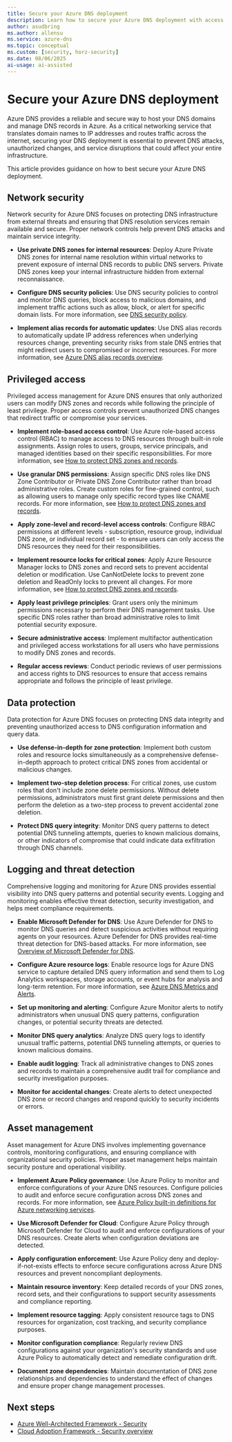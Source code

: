 ```yaml
---
title: Secure your Azure DNS deployment
description: Learn how to secure your Azure DNS deployment with access management, threat detection, monitoring best practices, and protection against accidental changes.
author: asudbring
ms.author: allensu
ms.service: azure-dns
ms.topic: conceptual
ms.custom: [security, horz-security]
ms.date: 08/06/2025
ai-usage: ai-assisted
---
```


# Secure your Azure DNS deployment

Azure DNS provides a reliable and secure way to host your DNS domains and manage DNS records in Azure. As a critical networking service that translates domain names to IP addresses and routes traffic across the internet, securing your DNS deployment is essential to prevent DNS attacks, unauthorized changes, and service disruptions that could affect your entire infrastructure.

This article provides guidance on how to best secure your Azure DNS deployment.

## Network security

Network security for Azure DNS focuses on protecting DNS infrastructure from external threats and ensuring that DNS resolution services remain available and secure. Proper network controls help prevent DNS attacks and maintain service integrity.

* **Use private DNS zones for internal resources**: Deploy Azure Private DNS zones for internal name resolution within virtual networks to prevent exposure of internal DNS records to public DNS servers. Private DNS zones keep your internal infrastructure hidden from external reconnaissance.

* **Configure DNS security policies**: Use DNS security policies to control and monitor DNS queries, block access to malicious domains, and implement traffic actions such as allow, block, or alert for specific domain lists. For more information, see [DNS security policy](dns-security-policy.md).

* **Implement alias records for automatic updates**: Use DNS alias records to automatically update IP address references when underlying resources change, preventing security risks from stale DNS entries that might redirect users to compromised or incorrect resources. For more information, see [Azure DNS alias records overview](dns-alias.md).

## Privileged access

Privileged access management for Azure DNS ensures that only authorized users can modify DNS zones and records while following the principle of least privilege. Proper access controls prevent unauthorized DNS changes that redirect traffic or compromise your services.

* **Implement role-based access control**: Use Azure role-based access control (RBAC) to manage access to DNS resources through built-in role assignments. Assign roles to users, groups, service principals, and managed identities based on their specific responsibilities. For more information, see [How to protect DNS zones and records](dns-protect-zones-recordsets.md#azure-role-based-access-control).

* **Use granular DNS permissions**: Assign specific DNS roles like DNS Zone Contributor or Private DNS Zone Contributor rather than broad administrative roles. Create custom roles for fine-grained control, such as allowing users to manage only specific record types like CNAME records. For more information, see [How to protect DNS zones and records](dns-protect-zones-recordsets.md#custom-roles).

* **Apply zone-level and record-level access controls**: Configure RBAC permissions at different levels - subscription, resource group, individual DNS zone, or individual record set - to ensure users can only access the DNS resources they need for their responsibilities.

* **Implement resource locks for critical zones**: Apply Azure Resource Manager locks to DNS zones and record sets to prevent accidental deletion or modification. Use CanNotDelete locks to prevent zone deletion and ReadOnly locks to prevent all changes. For more information, see [How to protect DNS zones and records](dns-protect-zones-recordsets.md#resource-locks).

* **Apply least privilege principles**: Grant users only the minimum permissions necessary to perform their DNS management tasks. Use specific DNS roles rather than broad administrative roles to limit potential security exposure.

* **Secure administrative access**: Implement multifactor authentication and privileged access workstations for all users who have permissions to modify DNS zones and records.

* **Regular access reviews**: Conduct periodic reviews of user permissions and access rights to DNS resources to ensure that access remains appropriate and follows the principle of least privilege.

## Data protection

Data protection for Azure DNS focuses on protecting DNS data integrity and preventing unauthorized access to DNS configuration information and query data.

* **Use defense-in-depth for zone protection**: Implement both custom roles and resource locks simultaneously as a comprehensive defense-in-depth approach to protect critical DNS zones from accidental or malicious changes.

* **Implement two-step deletion process**: For critical zones, use custom roles that don't include zone delete permissions. Without delete permissions, administrators must first grant delete permissions and then perform the deletion as a two-step process to prevent accidental zone deletion.

* **Protect DNS query integrity**: Monitor DNS query patterns to detect potential DNS tunneling attempts, queries to known malicious domains, or other indicators of compromise that could indicate data exfiltration through DNS channels.

## Logging and threat detection

Comprehensive logging and monitoring for Azure DNS provides essential visibility into DNS query patterns and potential security events. Logging and monitoring enables effective threat detection, security investigation, and helps meet compliance requirements.

* **Enable Microsoft Defender for DNS**: Use Azure Defender for DNS to monitor DNS queries and detect suspicious activities without requiring agents on your resources. Azure Defender for DNS provides real-time threat detection for DNS-based attacks. For more information, see [Overview of Microsoft Defender for DNS](/azure/defender-for-cloud/defender-for-dns-introduction).

* **Configure Azure resource logs**: Enable resource logs for Azure DNS service to capture detailed DNS query information and send them to Log Analytics workspaces, storage accounts, or event hubs for analysis and long-term retention. For more information, see [Azure DNS Metrics and Alerts](dns-alerts-metrics.md).

* **Set up monitoring and alerting**: Configure Azure Monitor alerts to notify administrators when unusual DNS query patterns, configuration changes, or potential security threats are detected.

* **Monitor DNS query analytics**: Analyze DNS query logs to identify unusual traffic patterns, potential DNS tunneling attempts, or queries to known malicious domains.

* **Enable audit logging**: Track all administrative changes to DNS zones and records to maintain a comprehensive audit trail for compliance and security investigation purposes.

* **Monitor for accidental changes**: Create alerts to detect unexpected DNS zone or record changes and respond quickly to security incidents or errors.

## Asset management

Asset management for Azure DNS involves implementing governance controls, monitoring configurations, and ensuring compliance with organizational security policies. Proper asset management helps maintain security posture and operational visibility.

* **Implement Azure Policy governance**: Use Azure Policy to monitor and enforce configurations of your Azure DNS resources. Configure policies to audit and enforce secure configuration across DNS zones and records. For more information, see [Azure Policy built-in definitions for Azure networking services](/azure/networking/policy-reference).

* **Use Microsoft Defender for Cloud**: Configure Azure Policy through Microsoft Defender for Cloud to audit and enforce configurations of your DNS resources. Create alerts when configuration deviations are detected.

* **Apply configuration enforcement**: Use Azure Policy deny and deploy-if-not-exists effects to enforce secure configurations across Azure DNS resources and prevent noncompliant deployments.

* **Maintain resource inventory**: Keep detailed records of your DNS zones, record sets, and their configurations to support security assessments and compliance reporting.

* **Implement resource tagging**: Apply consistent resource tags to DNS resources for organization, cost tracking, and security compliance purposes.

* **Monitor configuration compliance**: Regularly review DNS configurations against your organization's security standards and use Azure Policy to automatically detect and remediate configuration drift.

* **Document zone dependencies**: Maintain documentation of DNS zone relationships and dependencies to understand the effect of changes and ensure proper change management processes.

## Next steps

- [Azure Well-Architected Framework - Security](/azure/well-architected/security/)
- [Cloud Adoption Framework - Security overview](/azure/cloud-adoption-framework/secure/overview)
